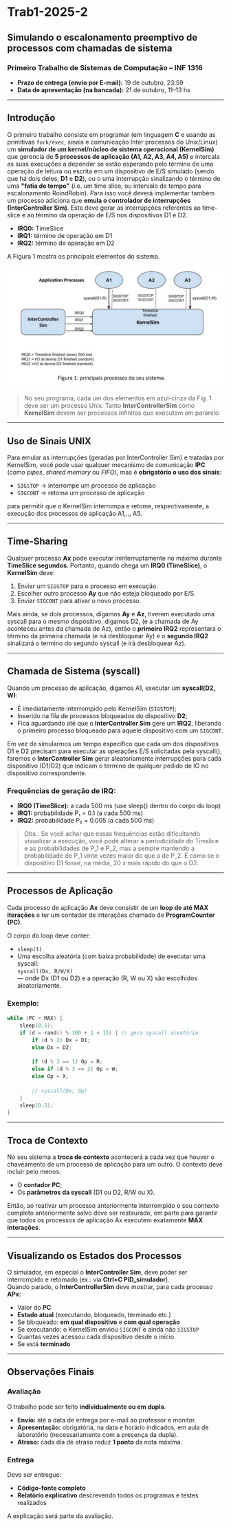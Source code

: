 # Trab1-2025-2

## Simulando o escalonamento preemptivo de processos com chamadas de sistema  

### Primeiro Trabalho de Sistemas de Computação – INF 1316  

- **Prazo de entrega (envio por E-mail):** 19 de outubro, 23:59  
- **Data de apresentação (na bancada):** 21 de outubro, 11–13 hs  

---

## Introdução  

O primeiro trabalho consiste em programar (em linguagem **C** e usando as primitivas `fork/exec`, sinais e comunicação Inter processos do Unix/Linux) um **simulador de um kernel/núcleo de sistema operacional (KernelSim)** que gerencia de **5 processos de aplicação (A1, A2, A3, A4, A5)** e intercala as suas execuções a depender se estão esperando pelo término de uma operação de leitura ou escrita em um dispositivo de E/S simulado (sendo que há dois deles, **D1** e **D2**), ou o uma interrupção sinalizando o término de uma **"fatia de tempo"** (i.e. um time slice, ou intervalo de tempo para escalonamento RoindRobin). Para isso você deverá implementar também um processo adiciona que **emula o controlador de interrupções (InterController Sim)**. Este deve gerar as interrupções referentes ao time-slice e ao término da operação de E/S nos dispositivos D1 e D2.

- **IRQ0:** TimeSlice  
- **IRQ1:** término de operação em D1  
- **IRQ2:** término de operação em D2  

A Figura 1 mostra os principais elementos do sistema.

![principais processos do seu sistema](images/figura1.png "principais processos do seu sistema")

> No seu programa, cada um dos elementos em azul-cinza da Fig. 1 deve ser um processo Unix. Tanto **InterControllerSim** como **KernelSim** devem ser processos infinitos que executam em pararelo. 

---

## Uso de Sinais UNIX  

Para emular as interrupções (geradas por InterController Sim) e tratadas por KernelSim, você pode usar qualquer mecanismo de comunicação **IPC** (como *pipes*, *shared memory* ou *FIFO*), mas é **obrigatório o uso dos sinais**:  
- `SIGSTOP` → interrompe um processo de aplicação  
- `SIGCONT` → retoma um processo de aplicação  

para  permitir  que  o  KernelSim  interrompa  e  retome, respectivamente, a execução dos processos de aplicação A1,.., A5.

---

## Time-Sharing  

Qualquer processo **Ax** pode  executar  ininterruptamente  no  máximo  durante **TimeSlice segundos**. Portanto, quando chega um **IRQ0 (TimeSlice)**, o **KernelSim** deve:
1. Enviar um `SIGSTOP` para o processo em execução.  
2. Escolher outro processo **Ay** que não esteja bloqueado por E/S.  
3. Enviar `SIGCONT` para ativar o novo processo.  

Mais ainda, se dois processos, digamos **Ay** e **Az**, tiverem executado uma syscall para o mesmo dispositivo, digamos D2, (e a chamada de Ay aconteceu antes da chamada de Az), então o **primeiro IRQ2** representará o término da primeira chamada (e irá desbloquear Ay) e o **segundo IRQ2**  sinalizará o termino do segundo syscall (e irá desbloquear Az).

---

## Chamada de Sistema (syscall)  

Quando um processo de aplicação, digamos A1, executar um **syscall(D2, W)**:
- É imediatamente interrompido pelo KernelSim (`SIGSTOP`);  
- Inserido na fila de processos bloqueados do dispositivo **D2**;  
- Fica aguardando até que o **InterController Sim** gere um **IRQ2**, liberando o primeiro processo bloqueado para aquele dispositivo com um `SIGCONT`.  

Em vez de simularmos um tempo específico que cada um dos dispositivos D1 e D2 precisam para executar  as  operações  E/S  solicitadas  pela  syscall(),  faremos  o **InterController Sim** gerar aleatoriamente interrupções para cada dispositivo (D1/D2) que indicam o termino de qualquer pedido de IO no dispositivo correspondente. 

### Frequências de geração de IRQ:
- **IRQ0 (TimeSlice):** a cada 500 ms (use sleep() dentro do corpo do loop)
- **IRQ1:** probabilidade P₁ = 0.1 (a cada 500 ms)
- **IRQ2:** probabilidade P₂ = 0.005 (a cada 500 ms)

> Obs.: Se você achar que essas frequências estão dificultando visualizar a execução, você pode alterar a periodicidade do Timslice e as probabilidades de P_1 e P_2, mas a sempre mantendo a probabilidade de P_1 vinte vezes maior do que a de P_2. É como se o dispositivo D1 fosse, na média, 20 x mais rápido do que o D2.  

---

## Processos de Aplicação  

Cada processo de aplicação **Ax** deve consistir de um **loop de até MAX iterações** e ter um contador de interações chamado de **ProgramCounter (PC)**.  

O corpo do loop deve conter:
- `sleep(1)`  
- Uma escolha aleatória (com baixa probabilidade) de executar uma syscall:  
  `syscall(Dx, R/W/X)`  
  — onde Dx (D1 ou D2) e a operação (R, W ou X) são escolhidos aleatoriamente.  

### Exemplo:
```c
while (PC < MAX) {
    sleep(0.5);
    if (d = rand() % 100 + 1 < 15) { // gera syscall aleatória
        if (d % 2) Dx = D1;
        else Dx = D2;

        if (d % 3 == 1) Op = R;
        else if (d % 3 == 2) Op = W;
        else Op = X;

        // syscall(Dx, Op)
    }
    sleep(0.5);
}
```

---

## Troca de Contexto  

No seu sistema a **troca de contexto** acontecerá a cada vez que houver o chaveamento de um processo de aplicação para um outro. 
O contexto deve incluir pelo menos:

- O **contador PC**;  
- Os **parâmetros da syscall** (D1 ou D2, 
R/W ou X).  

Então, ao reativar um processo anteriormente interrompido o seu contexto completo anteriormente salvo deve ser restaurado, em parte para garantir que todos os processos de aplicação Ax executem exatamente **MAX interações**.

---

## Visualizando os Estados dos Processos  

O simulador, em especial o **InterController Sim**, deve poder ser interrompido e retomado (ex.: via **Ctrl+C PID_simulador**).  
Quando parado, o **InterControllerSim** deve mostrar, para cada processo **APx**:

- Valor do **PC**  
- **Estado atual** (executando, bloqueado, terminado etc.)  
- Se bloqueado: **em qual dispositivo** e **com qual operação**  
- Se executando: o KernelSim enviou `SIGCONT` e ainda não `SIGSTOP`  
- Quantas vezes acessou cada dispositivo desde o início  
- Se está **terminado**

---

## Observações Finais  

### Avaliação  
O trabalho pode ser feito **individualmente ou em dupla**.  

- **Envio:** até a data de entrega por e-mail ao professor e monitor.  
- **Apresentação:** obrigatória, na data e horário indicados, em aula de laboratório (necessariamente com a presença da 
dupla).  
- **Atraso:** cada dia de atraso reduz **1 ponto** da nota máxima.  

### Entrega  
Deve ser entregue:
- **Código-fonte completo**  
- **Relatório explicativo** descrevendo todos os programas e testes realizados  

A explicação será parte da avaliação.  

